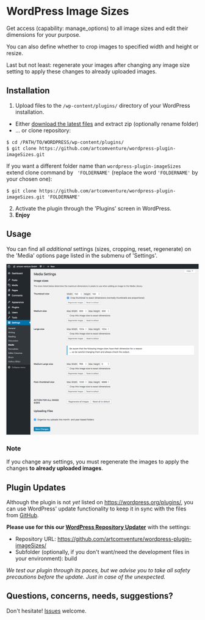 # WordPress Image Sizes

Get access (capability: manage_options) to all image sizes and edit their dimensions for your purpose.

You can also define whether to crop images to specified width and height or resize.

Last but not least: regenerate your images after changing any image size setting to apply these changes to already uploaded images.

## Installation

1. Upload files to the `/wp-content/plugins/` directory of your WordPress installation.
  * Either [download the latest files](https://github.com/artcomventure/wordpress-plugin-imageSizes/archive/master.zip) and extract zip (optionally rename folder)
  * ... or clone repository:
  ```
  $ cd /PATH/TO/WORDPRESS/wp-content/plugins/
  $ git clone https://github.com/artcomventure/wordpress-plugin-imageSizes.git
  ```
  If you want a different folder name than `wordpress-plugin-imageSizes` extend clone command by ` 'FOLDERNAME'` (replace the word `'FOLDERNAME'` by your chosen one):
  ```
  $ git clone https://github.com/artcomventure/wordpress-plugin-imageSizes.git 'FOLDERNAME'
  ```
2. Activate the plugin through the 'Plugins' screen in WordPress.
3. **Enjoy**

## Usage

You can find all _additional_ settings (sizes, cropping, reset, regenerate) on the 'Media' options page listed in the submenu of 'Settings'.

![image](assets/screenshot-1.png)

### Note

If you change any settings, you must regenerate the images to apply the changes **to already uploaded images**.

## Plugin Updates

Although the plugin is not _yet_ listed on https://wordpress.org/plugins/, you can use WordPress' update functionality to keep it in sync with the files from [GitHub](https://github.com/artcomventure/wordpress-plugin-imageSizes).

**Please use for this our [WordPress Repository Updater](https://github.com/artcomventure/wordpress-plugin-repoUpdater)** with the settings:

* Repository URL: https://github.com/artcomventure/wordpress-plugin-imageSizes/
* Subfolder (optionally, if you don't want/need the development files in your environment): build

_We test our plugin through its paces, but we advise you to take all safety precautions before the update. Just in case of the unexpected._

## Questions, concerns, needs, suggestions?

Don't hesitate! [Issues](https://github.com/artcomventure/wordpress-plugin-imageSizes/issues) welcome.
